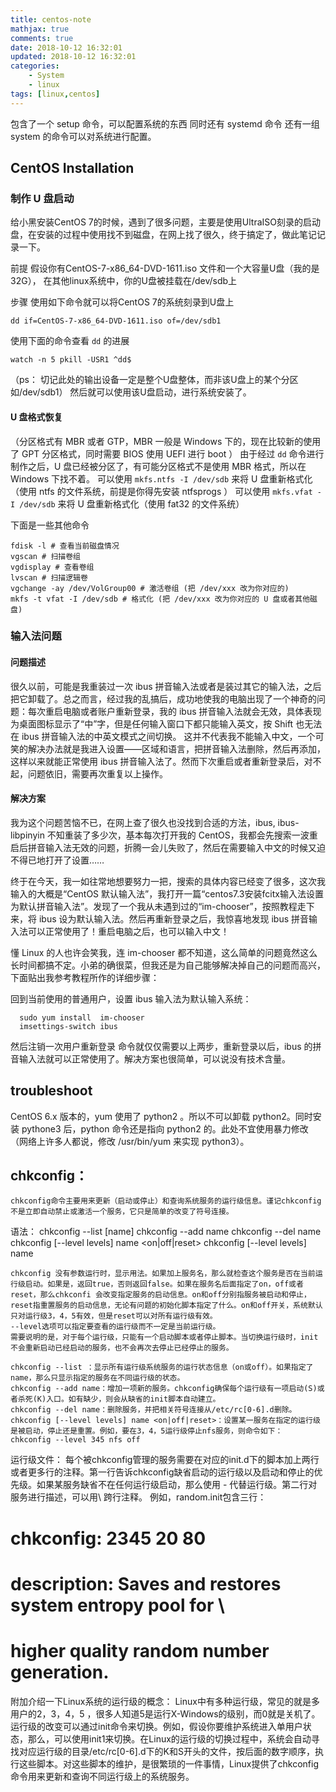 ```yaml
---
title: centos-note
mathjax: true
comments: true
date: 2018-10-12 16:32:01
updated: 2018-10-12 16:32:01
categories:
    - System
    - linux
tags: [linux,centos]
---
```


包含了一个 setup 命令，可以配置系统的东西
同时还有 systemd 命令
还有一组 system 的命令可以对系统进行配置。

## CentOS Installation
### 制作 U 盘启动

给小黑安装CentOS 7的时候，遇到了很多问题，主要是使用UltraISO刻录的启动盘，在安装的过程中使用找不到磁盘，在网上找了很久，终于搞定了，做此笔记记录一下。

前提
假设你有CentOS-7-x86_64-DVD-1611.iso 文件和一个大容量U盘（我的是32G）， 
在其他linux系统中，你的U盘被挂载在/dev/sdb上

步骤
使用如下命令就可以将CentOS 7的系统刻录到U盘上

```
dd if=CentOS-7-x86_64-DVD-1611.iso of=/dev/sdb1
```

使用下面的命令查看 `dd` 的进展
```
watch -n 5 pkill -USR1 ^dd$
```

（ps： 切记此处的输出设备一定是整个U盘整体，而非该U盘上的某个分区如/dev/sdb1）
然后就可以使用该U盘启动，进行系统安装了。

#### U 盘格式恢复
（分区格式有 MBR 或者 GTP，MBR 一般是 Windows 下的，现在比较新的使用了 GPT 分区格式，同时需要 BIOS 使用 UEFI 进行 boot ）
由于经过 `dd` 命令进行制作之后，U 盘已经被分区了，有可能分区格式不是使用 MBR 格式，所以在 Windows 下找不着。
可以使用 `mkfs.ntfs -I /dev/sdb` 来将 U 盘重新格式化（使用 ntfs 的文件系统，前提是你得先安装 ntfsprogs ）
可以使用 `mkfs.vfat -I /dev/sdb` 来将 U 盘重新格式化（使用 fat32 的文件系统）

下面是一些其他命令
```
fdisk -l # 查看当前磁盘情况
vgscan # 扫描卷组
vgdisplay # 查看卷组
lvscan # 扫描逻辑卷
vgchange -ay /dev/VolGroup00 # 激活卷组 (把 /dev/xxx 改为你对应的)
mkfs -t vfat -I /dev/sdb # 格式化 (把 /dev/xxx 改为你对应的 U 盘或者其他磁盘)
```

### 输入法问题
#### 问题描述

很久以前，可能是我重装过一次 ibus 拼音输入法或者是装过其它的输入法，之后把它卸载了。总之而言，经过我的乱搞后，成功地使我的电脑出现了一个神奇的问题：每次重启电脑或者账户重新登录，我的 ibus 拼音输入法就会无效，具体表现为桌面图标显示了“中”字，但是任何输入窗口下都只能输入英文，按 Shift 也无法在 ibus 拼音输入法的中英文模式之间切换。 
这并不代表我不能输入中文，一个可笑的解决办法就是我进入设置——区域和语言，把拼音输入法删除，然后再添加，这样以来就能正常使用 ibus 拼音输入法了。然而下次重启或者重新登录后，对不起，问题依旧，需要再次重复以上操作。

#### 解决方案

我为这个问题苦恼不已，在网上查了很久也没找到合适的方法，ibus, ibus-libpinyin 不知重装了多少次，基本每次打开我的 CentOS，我都会先搜索一波重启后拼音输入法无效的问题，折腾一会儿失败了，然后在需要输入中文的时候又迫不得已地打开了设置……

终于在今天，我一如往常地想要努力一把，搜索的具体内容已经变了很多，这次我输入的大概是“CentOS 默认输入法”，我打开一篇“centos7.3安装fcitx输入法设置为默认拼音输入法”。发现了一个我从未遇到过的“im-chooser”，按照教程走下来，将 ibus 设为默认输入法。然后再重新登录之后，我惊喜地发现 ibus 拼音输入法可以正常使用了！重启电脑之后，也可以输入中文！

懂 Linux 的人也许会笑我，连 im-chooser 都不知道，这么简单的问题竟然这么长时间都搞不定。小弟的确很菜，但我还是为自己能够解决掉自己的问题而高兴，下面贴出我参考教程所作的详细步骤：

回到当前使用的普通用户，设置 ibus 输入法为默认输入系统：
```
  sudo yum install  im-chooser
  imsettings-switch ibus
```

然后注销一次用户重新登录 
命令就仅仅需要以上两步，重新登录以后，ibus 的拼音输入法就可以正常使用了。解决方案也很简单，可以说没有技术含量。 

## troubleshoot
CentOS 6.x 版本的，yum 使用了 python2 。所以不可以卸载 python2。同时安装
pythone3 后，python 命令还是指向 python2 的。此处不宜使用暴力修改（网络上许多人都说，修改 /usr/bin/yum 来实现 python3）。

## chkconfig：
    chkconfig命令主要用来更新（启动或停止）和查询系统服务的运行级信息。谨记chkconfig不是立即自动禁止或激活一个服务，它只是简单的改变了符号连接。
语法：
    chkconfig --list [name]
    chkconfig --add name
    chkconfig --del name
    chkconfig [--level levels] name <on|off|reset>
    chkconfig [--level levels] name

    chkconfig 没有参数运行时，显示用法。如果加上服务名，那么就检查这个服务是否在当前运行级启动。如果是，返回true，否则返回false。如果在服务名后面指定了on，off或者reset，那么chkconfi 会改变指定服务的启动信息。on和off分别指服务被启动和停止，reset指重置服务的启动信息，无论有问题的初始化脚本指定了什么。on和off开关，系统默认只对运行级3，4，5有效，但是reset可以对所有运行级有效。
    --level选项可以指定要查看的运行级而不一定是当前运行级。
    需要说明的是，对于每个运行级，只能有一个启动脚本或者停止脚本。当切换运行级时，init不会重新启动已经启动的服务，也不会再次去停止已经停止的服务。

    chkconfig --list ：显示所有运行级系统服务的运行状态信息（on或off）。如果指定了name，那么只显示指定的服务在不同运行级的状态。
    chkconfig --add name：增加一项新的服务。chkconfig确保每个运行级有一项启动(S)或者杀死(K)入口。如有缺少，则会从缺省的init脚本自动建立。
    chkconfig --del name：删除服务，并把相关符号连接从/etc/rc[0-6].d删除。
    chkconfig [--level levels] name <on|off|reset>：设置某一服务在指定的运行级是被启动，停止还是重置。例如，要在3，4，5运行级停止nfs服务，则命令如下：
    chkconfig --level 345 nfs off
运行级文件：
    每个被chkconfig管理的服务需要在对应的init.d下的脚本加上两行或者更多行的注释。第一行告诉chkconfig缺省启动的运行级以及启动和停止的优先级。如果某服务缺省不在任何运行级启动，那么使用 - 代替运行级。第二行对服务进行描述，可以用\ 跨行注释。
例如，random.init包含三行：
# chkconfig: 2345 20 80
# description: Saves and restores system entropy pool for \
# higher quality random number generation.

附加介绍一下Linux系统的运行级的概念：
    Linux中有多种运行级，常见的就是多用户的2，3，4，5 ，很多人知道5是运行X-Windows的级别，而0就是关机了。运行级的改变可以通过init命令来切换。例如，假设你要维护系统进入单用户状态，那么，可以使用init1来切换。在Linux的运行级的切换过程中，系统会自动寻找对应运行级的目录/etc/rc[0-6].d下的K和S开头的文件，按后面的数字顺序，执行这些脚本。对这些脚本的维护，是很繁琐的一件事情，Linux提供了chkconfig命令用来更新和查询不同运行级上的系统服务。
